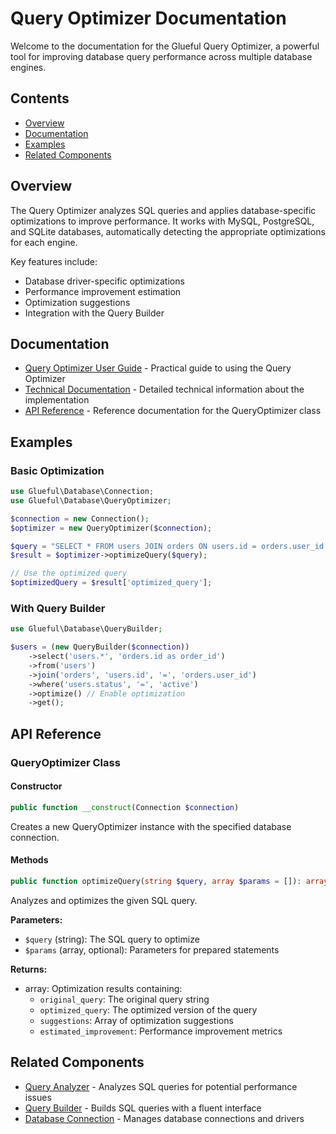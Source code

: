 # Query Optimizer Documentation

Welcome to the documentation for the Glueful Query Optimizer, a powerful tool for improving database query performance across multiple database engines.

## Contents

- [Overview](#overview)
- [Documentation](#documentation)
- [Examples](#examples)
- [Related Components](#related-components)

## Overview

The Query Optimizer analyzes SQL queries and applies database-specific optimizations to improve performance. It works with MySQL, PostgreSQL, and SQLite databases, automatically detecting the appropriate optimizations for each engine.

Key features include:
- Database driver-specific optimizations
- Performance improvement estimation
- Optimization suggestions
- Integration with the Query Builder

## Documentation

- [Query Optimizer User Guide](query-optimizer-usage-guide.md) - Practical guide to using the Query Optimizer
- [Technical Documentation](query-optimizer-technical.md) - Detailed technical information about the implementation
- [API Reference](#api-reference) - Reference documentation for the QueryOptimizer class

## Examples

### Basic Optimization

```php
use Glueful\Database\Connection;
use Glueful\Database\QueryOptimizer;

$connection = new Connection();
$optimizer = new QueryOptimizer($connection);

$query = "SELECT * FROM users JOIN orders ON users.id = orders.user_id WHERE users.status = 'active'";
$result = $optimizer->optimizeQuery($query);

// Use the optimized query
$optimizedQuery = $result['optimized_query'];
```

### With Query Builder

```php
use Glueful\Database\QueryBuilder;

$users = (new QueryBuilder($connection))
    ->select('users.*', 'orders.id as order_id')
    ->from('users')
    ->join('orders', 'users.id', '=', 'orders.user_id')
    ->where('users.status', '=', 'active')
    ->optimize() // Enable optimization
    ->get();
```

## API Reference

### QueryOptimizer Class

#### Constructor

```php
public function __construct(Connection $connection)
```

Creates a new QueryOptimizer instance with the specified database connection.

#### Methods

```php
public function optimizeQuery(string $query, array $params = []): array
```

Analyzes and optimizes the given SQL query.

**Parameters:**
- `$query` (string): The SQL query to optimize
- `$params` (array, optional): Parameters for prepared statements

**Returns:**
- array: Optimization results containing:
  - `original_query`: The original query string
  - `optimized_query`: The optimized version of the query
  - `suggestions`: Array of optimization suggestions
  - `estimated_improvement`: Performance improvement metrics

## Related Components

- [Query Analyzer](query-analyzer.md) - Analyzes SQL queries for potential performance issues
- [Query Builder](query-builder.md) - Builds SQL queries with a fluent interface
- [Database Connection](database-connection.md) - Manages database connections and drivers
